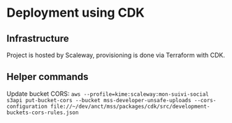# Deployment using CDK

## Infrastructure

Project is hosted by Scaleway, provisioning is done via Terraform with CDK.


## Helper commands

Update bucket CORS: `aws --profile=kime:scaleway:mon-suivi-social s3api put-bucket-cors --bucket mss-developer-unsafe-uploads --cors-configuration file://~/dev/anct/mss/packages/cdk/src/development-buckets-cors-rules.json`
